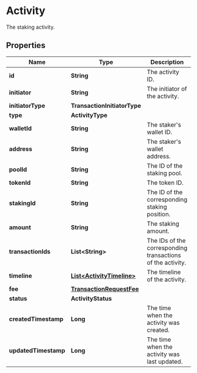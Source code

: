 

# Activity

The staking activity.

## Properties

| Name | Type | Description | Notes |
|------------ | ------------- | ------------- | -------------|
|**id** | **String** | The activity ID. |  [optional] |
|**initiator** | **String** | The initiator of the activity. |  [optional] |
|**initiatorType** | **TransactionInitiatorType** |  |  [optional] |
|**type** | **ActivityType** |  |  [optional] |
|**walletId** | **String** | The staker&#39;s wallet ID. |  [optional] |
|**address** | **String** | The staker&#39;s wallet address. |  [optional] |
|**poolId** | **String** | The ID of the staking pool. |  |
|**tokenId** | **String** | The token ID. |  |
|**stakingId** | **String** | The ID of the corresponding staking position. |  [optional] |
|**amount** | **String** | The staking amount. |  |
|**transactionIds** | **List&lt;String&gt;** | The IDs of the corresponding transactions of the activity. |  [optional] |
|**timeline** | [**List&lt;ActivityTimeline&gt;**](ActivityTimeline.md) | The timeline of the activity. |  [optional] |
|**fee** | [**TransactionRequestFee**](TransactionRequestFee.md) |  |  [optional] |
|**status** | **ActivityStatus** |  |  |
|**createdTimestamp** | **Long** | The time when the activity was created. |  [optional] |
|**updatedTimestamp** | **Long** | The time when the activity was last updated. |  [optional] |




